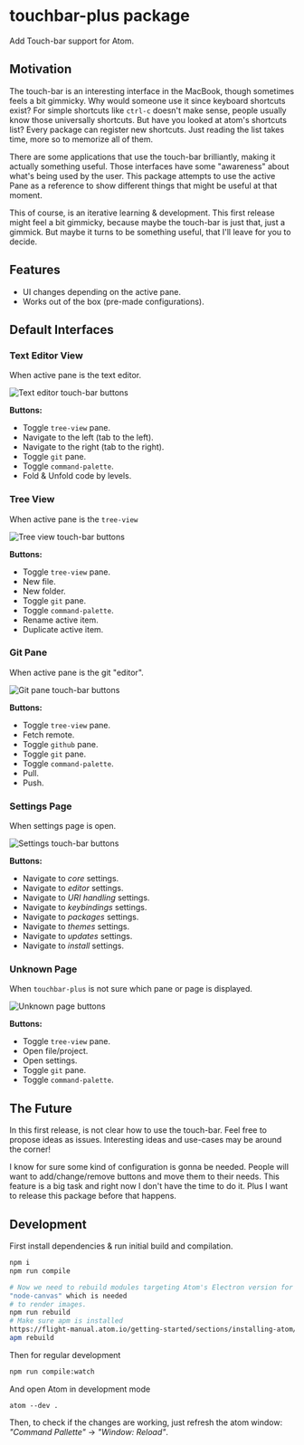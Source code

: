 # touchbar-plus package

Add Touch-bar support for Atom.

## Motivation

The touch-bar is an interesting interface in the MacBook, though sometimes feels
a bit gimmicky. Why would someone use it since keyboard shortcuts exist? For
simple shortcuts like `ctrl-c` doesn't make sense, people usually know those
universally shortcuts. But have you looked at atom's shortcuts list? Every
package can register new shortcuts. Just reading the list takes time, more so to
memorize all of them.

There are some applications that use the touch-bar brilliantly, making it
actually something useful. Those interfaces have some "awareness" about what's
being used by the user. This package attempts to use the active Pane as a
reference to show different things that might be useful at that moment.

This of course, is an iterative learning & development. This first release might
feel a bit gimmicky, because maybe the touch-bar is just that, just a gimmick.
But maybe it turns to be something useful, that I'll leave for you to decide.

## Features

-   UI changes depending on the active pane.
-   Works out of the box (pre-made configurations).

## Default Interfaces

### Text Editor View
When active pane is the text editor.

![Text editor touch-bar buttons](https://imgur.com/1wq4W9D.png)

**Buttons:**

-   Toggle `tree-view` pane.
-   Navigate to the left (tab to the left).
-   Navigate to the right (tab to the right).
-   Toggle `git` pane.
-   Toggle `command-palette`.
-   Fold & Unfold code by levels.

### Tree View
When active pane is the `tree-view`

![Tree view touch-bar buttons](https://imgur.com/msnxRGM.png)

**Buttons:**

-   Toggle `tree-view` pane.
-   New file.
-   New folder.
-   Toggle `git` pane.
-   Toggle `command-palette`.
-   Rename active item.
-   Duplicate active item.

### Git Pane
When active pane is the git "editor".

![Git pane touch-bar buttons](https://imgur.com/GuqdyM6.png)

**Buttons:**

-   Toggle `tree-view` pane.
-   Fetch remote.
-   Toggle `github` pane.
-   Toggle `git` pane.
-   Toggle `command-palette`.
-   Pull.
-   Push.

### Settings Page
When settings page is open.

![Settings touch-bar buttons](https://imgur.com/8xhMtO3.png)

**Buttons:**

-   Navigate to _core_ settings.
-   Navigate to _editor_ settings.
-   Navigate to _URI handling_ settings.
-   Navigate to _keybindings_ settings.
-   Navigate to _packages_ settings.
-   Navigate to _themes_ settings.
-   Navigate to _updates_ settings.
-   Navigate to _install_ settings.

### Unknown Page
When `touchbar-plus` is not sure which pane or page is displayed.

![Unknown page buttons](https://imgur.com/lzwpwsn.png)

**Buttons:**

-   Toggle `tree-view` pane.
-   Open file/project.
-   Open settings.
-   Toggle `git` pane.
-   Toggle `command-palette`.

## The Future

In this first release, is not clear how to use the touch-bar. Feel free to
propose ideas as issues. Interesting ideas and use-cases may be around the
corner!

I know for sure some kind of configuration is gonna be needed. People will want
to add/change/remove buttons and move them to their needs. This feature is a
big task and right now I don't have the time to do it. Plus I want to release
this package before that happens.

## Development

First install dependencies & run initial build and compilation.

```sh
npm i
npm run compile

# Now we need to rebuild modules targeting Atom's Electron version for
"node-canvas" which is needed
# to render images.
npm run rebuild
# Make sure apm is installed
https://flight-manual.atom.io/getting-started/sections/installing-atom/
apm rebuild
```

Then for regular development

```sh
npm run compile:watch
```

And open Atom in development mode

```
atom --dev .
```

Then, to check if the changes are working, just refresh the atom window:
_"Command Pallette"_ -> _"Window: Reload"_.
